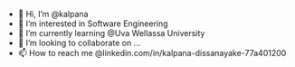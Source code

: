 - 👋 Hi, I’m @kalpana
- 👀 I’m interested in Software Engineering
- 🌱 I’m currently learning @Uva Wellassa University
- 💞️ I’m looking to collaborate on ...
- 📫 How to reach me @linkedin.com/in/kalpana-dissanayake-77a401200

<!---
kalpana-1/kalpana-1 is a ✨ special ✨ repository because its `README.md` (this file) appears on your GitHub profile.
You can click the Preview link to take a look at your changes.
--->
